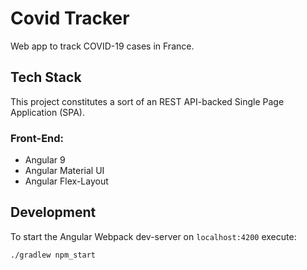 # Covid Tracker

Web app to track COVID-19 cases in France.

## Tech Stack

This project constitutes a sort of an REST API-backed Single Page
Application (SPA).

### Front-End:
- Angular 9
- Angular Material UI
- Angular Flex-Layout

## Development

To start the Angular Webpack dev-server on `localhost:4200` execute:
```
./gradlew npm_start
```
